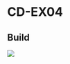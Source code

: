 # CD-EX04

## Build
[![](https://github.com/donmatzos/CD-EX04/actions/workflows/go.yml/badge.svg)](https://github.com/donmatzos/CD-EX04/actions/workflows/go.yml)
